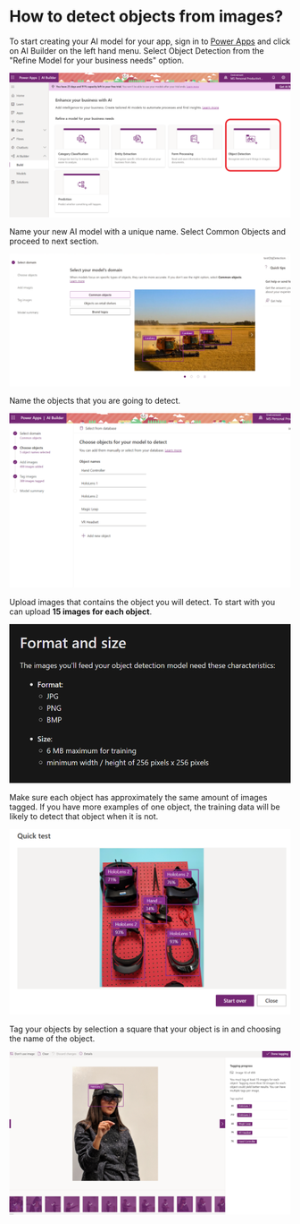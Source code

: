 # How to detect objects from images?

To start creating your AI model for your app, sign in to [Power Apps](https://powerapps.microsoft.com/?WT.mc_id=aiml-8438-ayyonet) and click on AI Builder on the left hand menu. Select Object Detection from the "Refine Model for your business needs" option.

![Build Object Detection on Power Apps - AI Builder](../../.gitbook/assets/buildai%20%281%29.png)

Name your new AI model with a unique name. Select Common Objects and proceed to next section.

![Train your custom model screen for Object Detection](../../.gitbook/assets/commonobj.png)

Name the objects that you are going to detect. 

![Name each objects to be detected](../../.gitbook/assets/namedobjects.png)

Upload images that contains the object you will detect. To start with you can upload **15 images for each object**. 

![Training image format and size for object detection](../../.gitbook/assets/imagedetectionformat.png)

Make sure each object has approximately the same amount of images tagged. If you have more examples of one object, the training data will be likely to detect that object when it is not. 

![False positive HoloLens 2 detection](../../.gitbook/assets/testresult.png)

Tag your objects by selection a square that your object is in and choosing the name of the object.

![Tagging HoloLens 2](../../.gitbook/assets/tagging.png)

